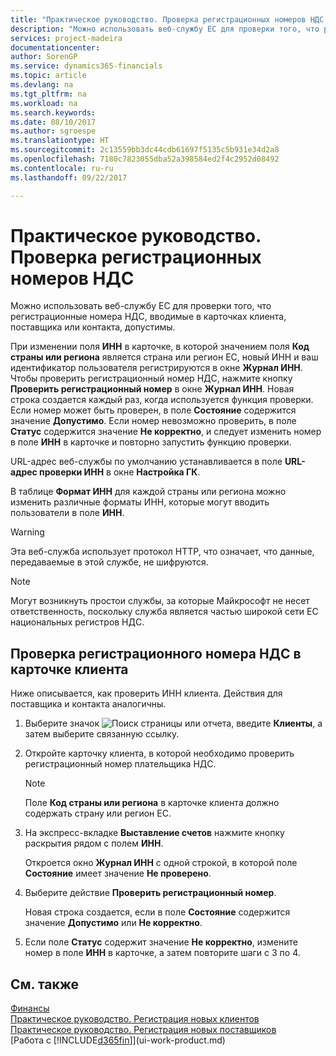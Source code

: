 ```yaml
---
title: "Практическое руководство. Проверка регистрационных номеров НДС | Документы Майкрософт"
description: "Можно использовать веб-службу ЕС для проверки того, что регистрационные номера НДС, вводимые в карточках клиента, поставщика или контакта, допустимы."
services: project-madeira
documentationcenter: 
author: SorenGP
ms.service: dynamics365-financials
ms.topic: article
ms.devlang: na
ms.tgt_pltfrm: na
ms.workload: na
ms.search.keywords: 
ms.date: 08/10/2017
ms.author: sgroespe
ms.translationtype: HT
ms.sourcegitcommit: 2c13559bb3dc44cdb61697f5135c5b931e34d2a8
ms.openlocfilehash: 7180c7823055dba52a398584ed2f4c2952d08492
ms.contentlocale: ru-ru
ms.lasthandoff: 09/22/2017

---
```

# <a name="how-to-verify-vat-registration-numbers"></a>Практическое руководство. Проверка регистрационных номеров НДС
Можно использовать веб-службу ЕС для проверки того, что регистрационные номера НДС, вводимые в карточках клиента, поставщика или контакта, допустимы.  

 При изменении поля **ИНН** в карточке, в которой значением поля **Код страны или региона** является страна или регион ЕС, новый ИНН и ваш идентификатор пользователя регистрируются в окне **Журнал ИНН**. Чтобы проверить регистрационный номер НДС, нажмите кнопку **Проверить регистрационный номер** в окне **Журнал ИНН**. Новая строка создается каждый раз, когда используется функция проверки. Если номер может быть проверен, в поле **Состояние** содержится значение **Допустимо**. Если номер невозможно проверить, в поле **Статус** содержится значение **Не корректно**, и следует изменить номер в поле **ИНН** в карточке и повторно запустить функцию проверки.  

 URL\-адрес веб-службы по умолчанию устанавливается в поле **URL\-адрес проверки ИНН** в окне **Настройка ГК**.  

 В таблице **Формат ИНН** для каждой страны или региона можно изменить различные форматы ИНН, которые могут вводить пользователи в поле **ИНН**.  

> [!WARNING]  
>  Эта веб-служба использует протокол HTTP, что означает, что данные, передаваемые в этой службе, не шифруются.  

> [!NOTE]  
>  Могут возникнуть простои службы, за которые Майкрософт не несет ответственность, поскольку служба является частью широкой сети ЕС национальных регистров НДС.  

## <a name="to-verify-a-vat-registration-number-from-a-customer-card"></a>Проверка регистрационного номера НДС в карточке клиента  
Ниже описывается, как проверить ИНН клиента. Действия для поставщика и контакта аналогичны.   
1.  Выберите значок ![Поиск страницы или отчета](media/ui-search/search_small.png "Значок поиска страницы или отчета"), введите **Клиенты**, а затем выберите связанную ссылку.  

2.  Откройте карточку клиента, в которой необходимо проверить регистрационный номер плательщика НДС.  

    > [!NOTE]  
    >  Поле **Код страны или региона** в карточке клиента должно содержать страну или регион ЕС.  
3.  На экспресс-вкладке **Выставление счетов** нажмите кнопку раскрытия рядом с полем **ИНН**.  

    Откроется окно **Журнал ИНН** с одной строкой, в которой поле **Состояние** имеет значение **Не проверено**.  
4.  Выберите действие **Проверить регистрационный номер**.  

     Новая строка создается, если в поле **Состояние** содержится значение **Допустимо** или **Не корректно**.  
5.  Если поле **Статус** содержит значение **Не корректно**, измените номер в поле **ИНН** в карточке, а затем повторите шаги с 3 по 4.  

## <a name="see-also"></a>См. также  
[Финансы](finance.md)  
[Практическое руководство. Регистрация новых клиентов](sales-how-register-new-customers.md)  
[Практическое руководство. Регистрация новых поставщиков](purchasing-how-register-new-vendors.md)  
[Работа с [!INCLUDE[d365fin](includes/d365fin_md.md)]](ui-work-product.md)

